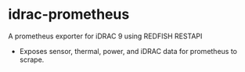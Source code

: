 # idrac-prometheus
A prometheus exporter for iDRAC 9 using REDFISH RESTAPI
- Exposes sensor, thermal, power, and iDRAC data for prometheus to scrape.
